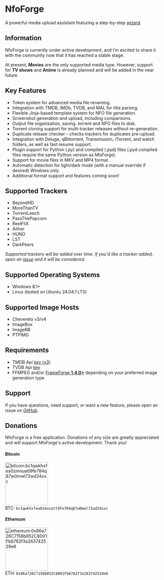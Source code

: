 # NfoForge

A powerful media upload assistant featuring a step-by-step [wizard](view/getting-started/using-the-wizard.md).

## Information

NfoForge is currently under active development, and I’m excited to share it with the community now that it has reached a stable stage.

At present, **Movies** are the only supported media type. However, support for **TV shows** and **Anime** is already planned and will be added in the near future.

## Key Features

-   Token system for advanced media file renaming.
-   Integration with TMDB, IMDb, TVDB, and MAL for title parsing.
-   Flexible Jinja-based template system for NFO file generation.
-   Screenshot generation and upload, including comparisons.
-   Output file organization, saving .torrent and NFO files to disk.
-   Torrent cloning support for multi-tracker releases without re-generation.
-   Duplicate release checker - checks trackers for duplicates pre-upload.
-   Integration with Deluge, qBittorrent, Transmission, rTorrent, and watch folders, as well as fast resume support.
-   Plugin support for Python (.py) and compiled (.pyd) files (.pyd compiled files require the same Python version as NfoForge).
-   Support for movie files in MKV and MP4 format.
-   Automatic detection for light/dark mode (with a manual override if desired) _Windows only_.
-   Additional format support and features coming soon!

## Supported Trackers

-   BeyondHD
-   MoreThanTV
-   TorrentLeech
-   PassThePopcorn
-   ReelFliX
-   Aither
-   HUNO
-   LST
-   DarkPeers

_Supported trackers will be added over time. If you'd like a tracker added, open an [issue](https://github.com/jesterr0/NfoForge/issues/new) and it will be considered._

## Supported Operating Systems

-   Windows 8.1+
-   Linux (tested on Ubuntu 24.04.1 LTS)

## Supported Image Hosts

-   Chevereto v3/v4
-   ImageBox
-   ImageBB
-   PTPIMG

## Requirements

-   TMDB Api [key (v3)](https://www.themoviedb.org/settings/api)
-   TVDB Api [key](https://thetvdb.com/api-information)
-   FFMPEG and/or [FrameForge **1.4.0+**](https://github.com/jessielw/FrameForge/) depending on your preferred image generation type

## Support

If you have questions, need support, or want a new feature, please open an issue on [GitHub](https://github.com/jesterr0/NfoForge).

## Donations

NfoForge is a free application. Donations of any size are greatly appreciated and will support NfoForge's active development. Thank you!

#### Bitcoin

<img src="https://github.com/user-attachments/assets/88b7643f-8567-4d6d-ade4-13d725490062" alt="bitcoin:bc1qwkhxfea0zmnuatt9fe784q87w0mwl72wd24xxc" width="140"><br />
BTC: `bc1qwkhxfea0zmnuatt9fe784q87w0mwl72wd24xxc`

#### Ethereum

<img src="https://github.com/user-attachments/assets/e34fa9d4-531f-4586-9deb-47413861279a" alt="ethereum:0x86a726C7158b852C8001Fb6762f3a263742529e6" width="140"><br />
ETH: `0x86a726C7158b852C8001Fb6762f3a263742529e6`
